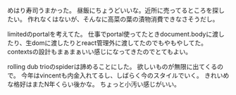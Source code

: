 めはり寿司うまかった。
昼飯にちょうどいいな。近所に売ってるところを探したい。
作れなくはないが、そんなに高菜の葉の漬物消費できなさそうだし。

limitedのportalを考えてた。
仕事でportal使ってたときdocument.bodyに渡したり、生domに渡したりとreact管理外に渡してたのでもやもやしてた。
contextsの設計もまぁまぁいい感じになってきたのでとてもよい。

rolling dub trioのspiderは諦めることにした。
欲しいものが無限に出てくるので。
今年はvincentも内金入れてるし、しばらく今のスタイルでいく。
きれいめな格好はまたN年くらい後かな。
ちょっと小汚い感じがいい。
